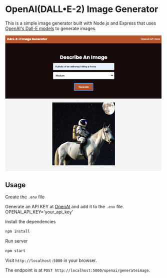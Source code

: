 # OpenAI(DALL•E-2) Image Generator

This is a simple image generator built with Node.js and Express that uses [OpenAI's Dall-E models](https://beta.openai.com/docs/guides/images) to generate images.

<img src="public/img/screenShot.png" width="500">

## Usage

Create the `.env` file

Generate an API KEY at [OpenAI](https://beta.openai.com/) and add it to the `.env` file.
OPENAI_API_KEY='your_api_key' 

Install the dependencies

```bash
npm install
```

Run server

```bash
npm start
```

Visit `http://localhost:5000` in your browser.

The endpoint is at `POST http://localhost:5000/openai/generateimage`.